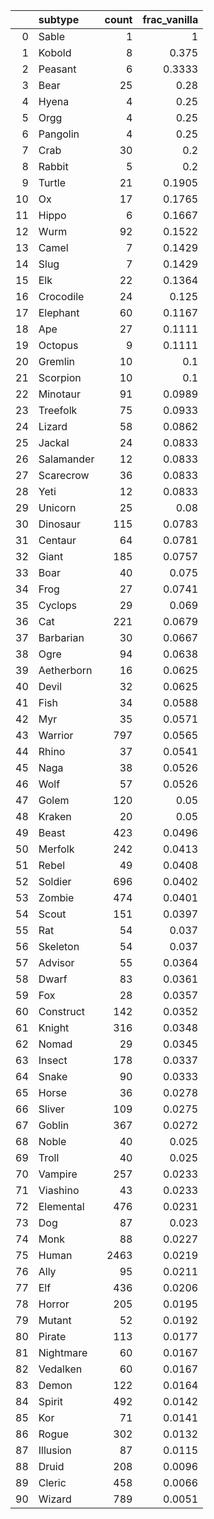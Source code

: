 |    | subtype    |   count |   frac_vanilla |
|---:|:-----------|--------:|---------------:|
|  0 | Sable      |       1 |         1      |
|  1 | Kobold     |       8 |         0.375  |
|  2 | Peasant    |       6 |         0.3333 |
|  3 | Bear       |      25 |         0.28   |
|  4 | Hyena      |       4 |         0.25   |
|  5 | Orgg       |       4 |         0.25   |
|  6 | Pangolin   |       4 |         0.25   |
|  7 | Crab       |      30 |         0.2    |
|  8 | Rabbit     |       5 |         0.2    |
|  9 | Turtle     |      21 |         0.1905 |
| 10 | Ox         |      17 |         0.1765 |
| 11 | Hippo      |       6 |         0.1667 |
| 12 | Wurm       |      92 |         0.1522 |
| 13 | Camel      |       7 |         0.1429 |
| 14 | Slug       |       7 |         0.1429 |
| 15 | Elk        |      22 |         0.1364 |
| 16 | Crocodile  |      24 |         0.125  |
| 17 | Elephant   |      60 |         0.1167 |
| 18 | Ape        |      27 |         0.1111 |
| 19 | Octopus    |       9 |         0.1111 |
| 20 | Gremlin    |      10 |         0.1    |
| 21 | Scorpion   |      10 |         0.1    |
| 22 | Minotaur   |      91 |         0.0989 |
| 23 | Treefolk   |      75 |         0.0933 |
| 24 | Lizard     |      58 |         0.0862 |
| 25 | Jackal     |      24 |         0.0833 |
| 26 | Salamander |      12 |         0.0833 |
| 27 | Scarecrow  |      36 |         0.0833 |
| 28 | Yeti       |      12 |         0.0833 |
| 29 | Unicorn    |      25 |         0.08   |
| 30 | Dinosaur   |     115 |         0.0783 |
| 31 | Centaur    |      64 |         0.0781 |
| 32 | Giant      |     185 |         0.0757 |
| 33 | Boar       |      40 |         0.075  |
| 34 | Frog       |      27 |         0.0741 |
| 35 | Cyclops    |      29 |         0.069  |
| 36 | Cat        |     221 |         0.0679 |
| 37 | Barbarian  |      30 |         0.0667 |
| 38 | Ogre       |      94 |         0.0638 |
| 39 | Aetherborn |      16 |         0.0625 |
| 40 | Devil      |      32 |         0.0625 |
| 41 | Fish       |      34 |         0.0588 |
| 42 | Myr        |      35 |         0.0571 |
| 43 | Warrior    |     797 |         0.0565 |
| 44 | Rhino      |      37 |         0.0541 |
| 45 | Naga       |      38 |         0.0526 |
| 46 | Wolf       |      57 |         0.0526 |
| 47 | Golem      |     120 |         0.05   |
| 48 | Kraken     |      20 |         0.05   |
| 49 | Beast      |     423 |         0.0496 |
| 50 | Merfolk    |     242 |         0.0413 |
| 51 | Rebel      |      49 |         0.0408 |
| 52 | Soldier    |     696 |         0.0402 |
| 53 | Zombie     |     474 |         0.0401 |
| 54 | Scout      |     151 |         0.0397 |
| 55 | Rat        |      54 |         0.037  |
| 56 | Skeleton   |      54 |         0.037  |
| 57 | Advisor    |      55 |         0.0364 |
| 58 | Dwarf      |      83 |         0.0361 |
| 59 | Fox        |      28 |         0.0357 |
| 60 | Construct  |     142 |         0.0352 |
| 61 | Knight     |     316 |         0.0348 |
| 62 | Nomad      |      29 |         0.0345 |
| 63 | Insect     |     178 |         0.0337 |
| 64 | Snake      |      90 |         0.0333 |
| 65 | Horse      |      36 |         0.0278 |
| 66 | Sliver     |     109 |         0.0275 |
| 67 | Goblin     |     367 |         0.0272 |
| 68 | Noble      |      40 |         0.025  |
| 69 | Troll      |      40 |         0.025  |
| 70 | Vampire    |     257 |         0.0233 |
| 71 | Viashino   |      43 |         0.0233 |
| 72 | Elemental  |     476 |         0.0231 |
| 73 | Dog        |      87 |         0.023  |
| 74 | Monk       |      88 |         0.0227 |
| 75 | Human      |    2463 |         0.0219 |
| 76 | Ally       |      95 |         0.0211 |
| 77 | Elf        |     436 |         0.0206 |
| 78 | Horror     |     205 |         0.0195 |
| 79 | Mutant     |      52 |         0.0192 |
| 80 | Pirate     |     113 |         0.0177 |
| 81 | Nightmare  |      60 |         0.0167 |
| 82 | Vedalken   |      60 |         0.0167 |
| 83 | Demon      |     122 |         0.0164 |
| 84 | Spirit     |     492 |         0.0142 |
| 85 | Kor        |      71 |         0.0141 |
| 86 | Rogue      |     302 |         0.0132 |
| 87 | Illusion   |      87 |         0.0115 |
| 88 | Druid      |     208 |         0.0096 |
| 89 | Cleric     |     458 |         0.0066 |
| 90 | Wizard     |     789 |         0.0051 |